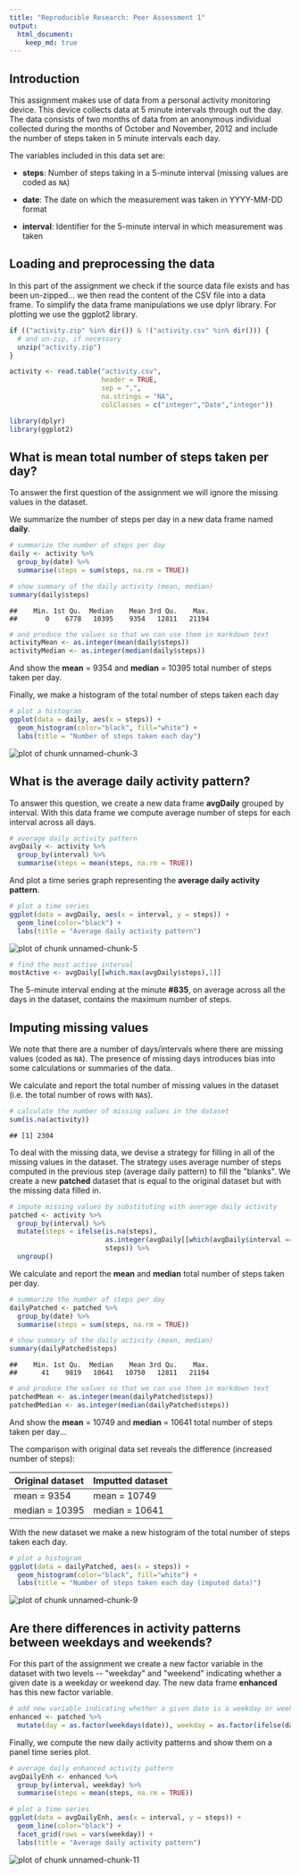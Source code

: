 ```yaml
---
title: "Reproducible Research: Peer Assessment 1"
output: 
  html_document:
    keep_md: true
---
```

## Introduction
This assignment makes use of data from a personal activity monitoring
device. This device collects data at 5 minute intervals through out the
day. The data consists of two months of data from an anonymous
individual collected during the months of October and November, 2012
and include the number of steps taken in 5 minute intervals each day.

The variables included in this data set are:

* **steps**: Number of steps taking in a 5-minute interval (missing
    values are coded as `NA`)

* **date**: The date on which the measurement was taken in YYYY-MM-DD
    format

* **interval**: Identifier for the 5-minute interval in which
    measurement was taken

## Loading and preprocessing the data



In this part of the assignment we check if the source data file exists and has
been un-zipped... we then read the content of the CSV file into a data frame. To
simplify the data frame manipulations we use dplyr library. For plotting we use
the ggplot2 library.

```r
if (("activity.zip" %in% dir()) & !("activity.csv" %in% dir())) {
  # and un-zip, if necessary
  unzip("activity.zip")
}

activity <- read.table("activity.csv",
                       header = TRUE,
                       sep = ",",
                       na.strings = "NA",
                       colClasses = c("integer","Date","integer"))

library(dplyr)
library(ggplot2)
```


## What is mean total number of steps taken per day?

To answer the first question of the assignment we will ignore the missing values
in the dataset.

We summarize the number of steps per day in a new data frame named **daily**. 


```r
# summarize the number of steps per day
daily <- activity %>%
  group_by(date) %>%
  summarise(steps = sum(steps, na.rm = TRUE))

# show summary of the daily activity (mean, median)
summary(daily$steps)
```

```
##    Min. 1st Qu.  Median    Mean 3rd Qu.    Max. 
##       0    6778   10395    9354   12811   21194
```

```r
# and produce the values so that we can use them in markdown text
activityMean <- as.integer(mean(daily$steps))
activityMedian <- as.integer(median(daily$steps))
```

And show the **mean** = 9354 and **median** = 10395 total number of steps taken per day.


Finally, we make a histogram of the total number of steps taken each day


```r
# plot a histogram
ggplot(data = daily, aes(x = steps)) +
  geom_histogram(color="black", fill="white") +
  labs(title = "Number of steps taken each day")
```

![plot of chunk unnamed-chunk-3](figure/unnamed-chunk-3-1.png)


## What is the average daily activity pattern?

To answer this question, we create a new data frame **avgDaily** grouped by
interval. With this data frame we compute average number of steps for each
interval across all days.


```r
# average daily activity pattern
avgDaily <- activity %>%
  group_by(interval) %>%
  summarise(steps = mean(steps, na.rm = TRUE))
```

And plot a time series graph representing the **average daily activity pattern**.


```r
# plot a time series
ggplot(data = avgDaily, aes(x = interval, y = steps)) +
  geom_line(color="black") +
  labs(title = "Average daily activity pattern")
```

![plot of chunk unnamed-chunk-5](figure/unnamed-chunk-5-1.png)

```r
# find the most active interval
mostActive <- avgDaily[[which.max(avgDaily$steps),1]]
```

The 5-minute interval ending at the minute **#835**, on average across all the days in the dataset, contains the maximum number of steps.

## Imputing missing values

We note that there are a number of days/intervals where there are missing
values (coded as `NA`). The presence of missing days introduces bias into some
calculations or summaries of the data.

We calculate and report the total number of missing values in the dataset (i.e. the total number of rows with `NA`s).


```r
# calculate the number of missing values in the dataset
sum(is.na(activity))
```

```
## [1] 2304
```

To deal with the missing data, we devise a strategy for filling in all of the
missing values in the dataset. The strategy uses average number of steps computed
in the previous step (average daily pattern) to fill the "blanks". We create a
new **patched** dataset that is equal to the original dataset but with the
missing data filled in.


```r
# impute missing values by substituting with average daily activity
patched <- activity %>%
  group_by(interval) %>%
  mutate(steps = ifelse(is.na(steps),
                        as.integer(avgDaily[[which(avgDaily$interval == interval), 2]]),
                        steps)) %>%
  ungroup()
```

We calculate and report the **mean** and **median** total number of steps taken per day.


```r
# summarize the number of steps per day
dailyPatched <- patched %>%
  group_by(date) %>%
  summarise(steps = sum(steps, na.rm = TRUE))

# show summary of the daily activity (mean, median)
summary(dailyPatched$steps)
```

```
##    Min. 1st Qu.  Median    Mean 3rd Qu.    Max. 
##      41    9819   10641   10750   12811   21194
```

```r
# and produce the values so that we can use them in markdown text
patchedMean <- as.integer(mean(dailyPatched$steps))
patchedMedian <- as.integer(median(dailyPatched$steps))
```

And show the **mean** = 10749 and **median** = 10641 total number of steps taken per day...

The comparison with original data set reveals the difference (increased number of steps):

| Original dataset | Imputted dataset |
| ---              | ---              |
| mean = 9354 | mean = 10749 |
| median = 10395 | median = 10641 |


With the new dataset we make a new histogram of the total number of steps taken each day.


```r
# plot a histogram
ggplot(data = dailyPatched, aes(x = steps)) +
  geom_histogram(color="black", fill="white") +
  labs(title = "Number of steps taken each day (imputed data)")
```

![plot of chunk unnamed-chunk-9](figure/unnamed-chunk-9-1.png)


## Are there differences in activity patterns between weekdays and weekends?

For this part of the assignment we create a new factor variable in the dataset with two levels -- "weekday" and "weekend" indicating whether a given date is a weekday or weekend day. The new data frame **enhanced** has this new factor variable.


```r
# add new variable indicating whether a given date is a weekday or weekend
enhanced <- patched %>%
  mutate(day = as.factor(weekdays(date)), weekday = as.factor(ifelse(day %in% c("Saturday", "Sunday"), "weekend", "weekday")))
```

Finally, we compute the new daily activity patterns and show them on a panel time series plot.


```r
# average daily enhanced activity pattern
avgDailyEnh <- enhanced %>%
  group_by(interval, weekday) %>%
  summarise(steps = mean(steps, na.rm = TRUE))

# plot a time series
ggplot(data = avgDailyEnh, aes(x = interval, y = steps)) +
  geom_line(color="black") +
  facet_grid(rows = vars(weekday)) +
  labs(title = "Average daily activity pattern")
```

![plot of chunk unnamed-chunk-11](figure/unnamed-chunk-11-1.png)

